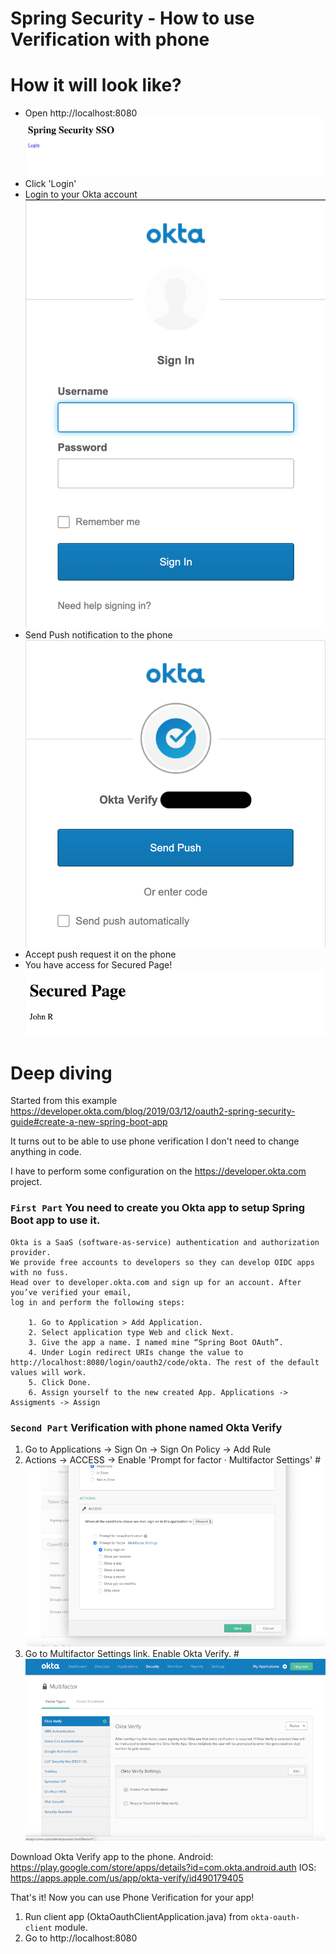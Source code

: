 # Spring Security - How to use Verification with phone
# How it will look like?
* Open http://localhost:8080
![Localhost](res/localhost.png?raw=true)
* Click 'Login'
* Login to your Okta account
![Login to Okta](res/login_to_Okta.png?raw=true)
* Send Push notification to the phone
![Send Push](res/push_notification.png?raw=true)
* Accept push request it on the phone
* You have access for Secured Page!
![Got access](res/secured_page.png?raw=true)


# Deep diving
Started from this example https://developer.okta.com/blog/2019/03/12/oauth2-spring-security-guide#create-a-new-spring-boot-app

It turns out to be able to use phone verification I don't need to change anything in code.

I have to perform some configuration on the https://developer.okta.com project.

### `First Part` You need to create you Okta app to setup Spring Boot app to use it.

    Okta is a SaaS (software-as-service) authentication and authorization provider. 
    We provide free accounts to developers so they can develop OIDC apps with no fuss. 
    Head over to developer.okta.com and sign up for an account. After you’ve verified your email, 
    log in and perform the following steps:
    
        1. Go to Application > Add Application.
        2. Select application type Web and click Next.
        3. Give the app a name. I named mine “Spring Boot OAuth”.
        4. Under Login redirect URIs change the value to http://localhost:8080/login/oauth2/code/okta. The rest of the default values will work.
        5. Click Done.
        6. Assign yourself to the new created App. Applications -> Assigments -> Assign
        
### `Second Part` Verification with phone named Okta Verify
1. Go to Applications -> Sign On -> Sign On Policy -> Add Rule
2. Actions -> ACCESS -> Enable 'Prompt for factor · Multifactor Settings'
#![Multifactor](res/create_new_rule.png?raw=true)
3. Go to Multifactor Settings link. Enable Okta Verify.
#![Multifactor](res/enable_okta_verify.png?raw=true)
       
Download Okta Verify app to the phone.
Android: https://play.google.com/store/apps/details?id=com.okta.android.auth
IOS: https://apps.apple.com/us/app/okta-verify/id490179405

That's it! Now you can use Phone Verification for your app!

1. Run client app (OktaOauthClientApplication.java) from `okta-oauth-client` module.
2. Go to http://localhost:8080
